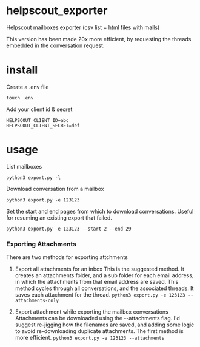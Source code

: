 # helpscout_exporter
Helpscout mailboxes exporter (csv list + html files with mails)

This version has been made 20x more efficient, by requesting the threads embedded in the conversation request.

# install
Create a .env file

`touch .env`

Add your client id & secret
```
HELPSCOUT_CLIENT_ID=abc
HELPSCOUT_CLIENT_SECRET=def
```

# usage
List mailboxes

`python3 export.py -l`

Download conversation from a mailbox

`python3 export.py -e 123123`

Set the start and end pages from which to download conversations.  Useful for resuming an existing export that failed.

`python3 export.py -e 123123 --start 2 --end 29`


### Exporting Attachments
There are two methods for exporting attchments

1. Export all attachments for an inbox
This is the suggested method.  It creates an attachments folder, and a sub folder for each email address, in which the attachments from that email address are saved.
This method cycles through all conversations, and the associated threads.  It saves each attachment for the thread.
`python3 export.py -e 123123 --attachments-only`

2. Export attachment while exporting the mailbox conversations
Attachments can be downloaded using the --attachments flag.  I'd suggest re-jigging how the filenames are saved, and adding some logic to avoid re-downloading duplicate attachments.  The first method is more efficient.
`python3 export.py -e 123123 --attachments`
